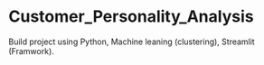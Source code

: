 # Customer_Personality_Analysis
Build project using Python, Machine leaning (clustering), Streamlit (Framwork).
